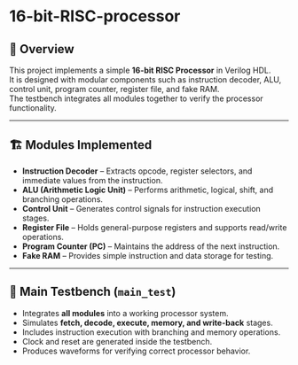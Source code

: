 # 16-bit-RISC-processor

## 📌 Overview
This project implements a simple **16-bit RISC Processor** in Verilog HDL.  
It is designed with modular components such as instruction decoder, ALU, control unit, program counter, register file, and fake RAM.  
The testbench integrates all modules together to verify the processor functionality.

---

## 🏗️ Modules Implemented
- **Instruction Decoder** – Extracts opcode, register selectors, and immediate values from the instruction.  
- **ALU (Arithmetic Logic Unit)** – Performs arithmetic, logical, shift, and branching operations.  
- **Control Unit** – Generates control signals for instruction execution stages.  
- **Register File** – Holds general-purpose registers and supports read/write operations.  
- **Program Counter (PC)** – Maintains the address of the next instruction.  
- **Fake RAM** – Provides simple instruction and data storage for testing.

---

## 🧪 Main Testbench (`main_test`)
- Integrates **all modules** into a working processor system.  
- Simulates **fetch, decode, execute, memory, and write-back** stages.  
- Includes instruction execution with branching and memory operations.  
- Clock and reset are generated inside the testbench.  
- Produces waveforms for verifying correct processor behavior.


